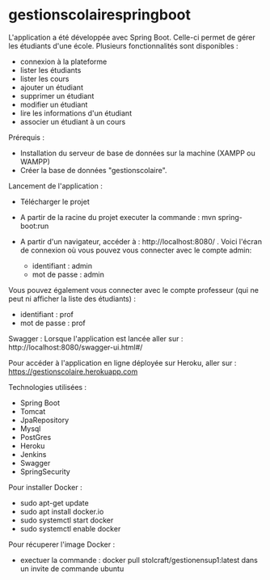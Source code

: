 # gestionscolairespringboot

L'application a été développée avec Spring Boot. Celle-ci permet de gérer les étudiants d'une école.
Plusieurs fonctionnalités sont disponibles :
- connexion à la plateforme
- lister les étudiants
- lister les cours
- ajouter un étudiant
- supprimer un étudiant
- modifier un étudiant
- lire les informations d'un étudiant
- associer un étudiant à un cours

Prérequis :
- Installation du serveur de base de données sur la machine (XAMPP ou WAMPP)
- Créer la base de données "gestionscolaire".


Lancement de l'application :
- Télécharger le projet
- A partir de la racine du projet executer la commande : mvn spring-boot:run
- A partir d'un navigateur, accéder à : http://localhost:8080/ . Voici l'écran de connexion où vous pouvez vous connecter avec le compte admin:

  - identifiant : admin
  - mot de passe : admin

Vous pouvez également vous connecter avec le compte professeur (qui ne peut ni afficher la liste des étudiants) :

  - identifiant : prof
  - mot de passe : prof

Swagger :
Lorsque l'application est lancée aller sur : http://localhost:8080/swagger-ui.html#/

Pour accéder à l'application en ligne déployée sur Heroku, aller sur : 
https://gestionscolaire.herokuapp.com

Technologies utilisées :

- Spring Boot
- Tomcat
- JpaRepository
- Mysql
- PostGres
- Heroku
- Jenkins
- Swagger
- SpringSecurity

Pour installer Docker : 
-  sudo apt-get update
-  sudo apt install docker.io
-  sudo systemctl start docker
-  sudo systemctl enable docker


Pour récuperer l'image Docker :
  - exectuer la commande : docker pull stolcraft/gestionensup1:latest dans un invite de commande ubuntu
